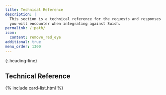 ```yaml
---
title: Technical Reference
description: |
  This section is a technical reference for the requests and responses
  you will encounter when integrating against Swish.
permalink: /:path/
icon:
  content: remove_red_eye
additional: true
menu_order: 1300
---
```


{:.heading-line}
## Technical Reference

{% include card-list.html %}
